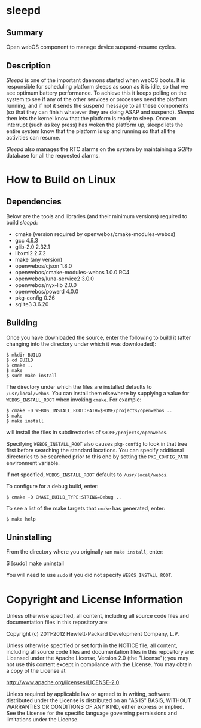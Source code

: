 sleepd
======

Summary
-------
Open webOS component to manage device suspend-resume cycles.

Description
-----------
_Sleepd_ is one of the important daemons started when webOS boots. It is
responsible for scheduling platform sleeps as soon as it is idle, so that
we see optimum battery performance. To achieve this it keeps polling on the
system to see if any of the other services or processes need the platform
running, and if not it sends the suspend message to all these components
(so that they can finish whatever they are doing ASAP and suspend).
_Sleepd_ then lets the kernel know that the platform is ready to sleep.
Once an interrupt (such as key press) has woken the platform up, sleepd 
lets the entire system know that the platform is up and running so that all
the activities can resume. 

_Sleepd_ also manages the RTC alarms on the system by maintaining a _SQlite_
database for all the requested alarms.

How to Build on Linux
=====================

## Dependencies

Below are the tools and libraries (and their minimum versions) required to build
_sleepd_:

* cmake (version required by openwebos/cmake-modules-webos)
* gcc 4.6.3
* glib-2.0 2.32.1
* libxml2 2.7.2
* make (any version)
* openwebos/cjson 1.8.0
* openwebos/cmake-modules-webos 1.0.0 RC4
* openwebos/luna-service2 3.0.0
* openwebos/nyx-lib 2.0.0
* openwebos/powerd 4.0.0
* pkg-config 0.26
* sqlite3 3.6.20

## Building

Once you have downloaded the source, enter the following to build it (after
changing into the directory under which it was downloaded):

    $ mkdir BUILD
    $ cd BUILD
    $ cmake ..
    $ make
    $ sudo make install

The directory under which the files are installed defaults to `/usr/local/webos`.
You can install them elsewhere by supplying a value for `WEBOS_INSTALL_ROOT`
when invoking `cmake`. For example:

    $ cmake -D WEBOS_INSTALL_ROOT:PATH=$HOME/projects/openwebos ..
    $ make
    $ make install

will install the files in subdirectories of `$HOME/projects/openwebos`.

Specifying `WEBOS_INSTALL_ROOT` also causes `pkg-config` to look in that tree
first before searching the standard locations. You can specify additional
directories to be searched prior to this one by setting the `PKG_CONFIG_PATH`
environment variable.

If not specified, `WEBOS_INSTALL_ROOT` defaults to `/usr/local/webos`.

To configure for a debug build, enter:

    $ cmake -D CMAKE_BUILD_TYPE:STRING=Debug ..

To see a list of the make targets that `cmake` has generated, enter:

    $ make help

## Uninstalling

From the directory where you originally ran `make install`, enter:

 $ [sudo] make uninstall

You will need to use `sudo` if you did not specify `WEBOS_INSTALL_ROOT`.

# Copyright and License Information

Unless otherwise specified, all content, including all source code files and
documentation files in this repository are:

Copyright (c) 2011-2012 Hewlett-Packard Development Company, L.P.

Unless otherwise specified or set forth in the NOTICE file, all content,
including all source code files and documentation files in this repository are:
Licensed under the Apache License, Version 2.0 (the "License");
you may not use this content except in compliance with the License.
You may obtain a copy of the License at

http://www.apache.org/licenses/LICENSE-2.0

Unless required by applicable law or agreed to in writing, software
distributed under the License is distributed on an "AS IS" BASIS,
WITHOUT WARRANTIES OR CONDITIONS OF ANY KIND, either express or implied.
See the License for the specific language governing permissions and
limitations under the License.

